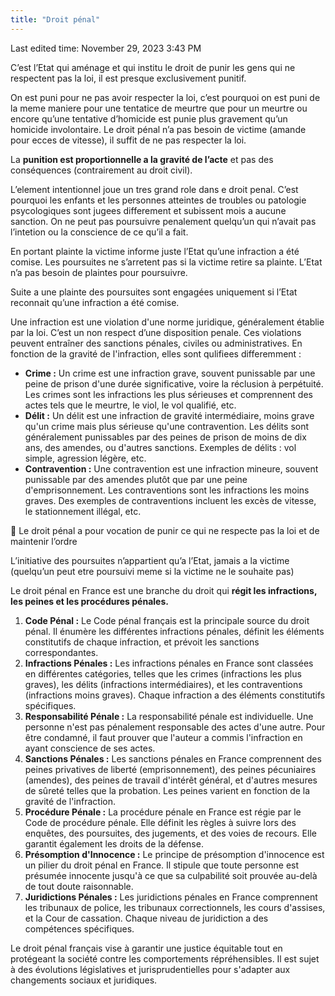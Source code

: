 ```yaml
---
title: "Droit pénal"
---
```

Last edited time: November 29, 2023 3:43 PM

C’est l’Etat qui aménage et qui institu le droit de punir les gens qui ne respectent pas la loi, il est presque exclusivement punitif.

On est puni pour ne pas avoir respecter la loi, c’est pourquoi on est puni de la meme maniere pour une tentatice de meurtre que pour un meurtre ou encore qu’une tentative d’homicide est punie plus gravement qu’un homicide involontaire. Le droit pénal n’a pas besoin de victime (amande pour ecces de vitesse), il suffit de ne pas respecter la loi.

La **punition est proportionnelle a la gravité de l’acte** et pas des conséquences (contrairement au droit civil).

L’element intentionnel joue un tres grand role dans e droit penal. C’est pourquoi les enfants et les personnes atteintes de troubles ou patologie psycologiques sont jugees differement et subissent mois a aucune sanction. On ne peut pas poursuivre penalement quelqu’un qui n’avait pas l’intetion ou la conscience de ce qu’il a fait.

En portant plainte la victime informe juste l’Etat qu’une infraction a été comise. Les poursuites ne s’arretent pas si la victime retire sa plainte. L’Etat n’a pas besoin de plaintes pour poursuivre. 

Suite a une plainte des poursuites sont engagées uniquement si l’Etat reconnait qu’une infraction a été comise.

Une infraction est une violation d'une norme juridique, généralement établie par la loi. C’est un non respect d’une disposition penale. Ces violations peuvent entraîner des sanctions pénales, civiles ou administratives. En fonction de la gravité de l'infraction, elles sont qulifiees differemment :

- **Crime :** Un crime est une infraction grave, souvent punissable par une peine de prison d'une durée significative, voire la réclusion à perpétuité. Les crimes sont les infractions les plus sérieuses et comprennent des actes tels que le meurtre, le viol, le vol qualifié, etc.
- **Délit :** Un délit est une infraction de gravité intermédiaire, moins grave qu'un crime mais plus sérieuse qu'une contravention. Les délits sont généralement punissables par des peines de prison de moins de dix ans, des amendes, ou d'autres sanctions. Exemples de délits : vol simple, agression légère, etc.
- **Contravention :** Une contravention est une infraction mineure, souvent punissable par des amendes plutôt que par une peine d'emprisonnement. Les contraventions sont les infractions les moins graves. Des exemples de contraventions incluent les excès de vitesse, le stationnement illégal, etc.

<aside>
📌 Le droit pénal a pour vocation de punir ce qui ne respecte pas la loi et de maintenir l’ordre

L’initiative des poursuites n’appartient qu’a l’Etat, jamais a la victime (quelqu’un peut etre poursuivi meme si la victime ne le souhaite pas)

</aside>

Le droit pénal en France est une branche du droit qui **régit les infractions, les peines et les procédures pénales.**

1. **Code Pénal :** Le Code pénal français est la principale source du droit pénal. Il énumère les différentes infractions pénales, définit les éléments constitutifs de chaque infraction, et prévoit les sanctions correspondantes.
2. **Infractions Pénales :** Les infractions pénales en France sont classées en différentes catégories, telles que les crimes (infractions les plus graves), les délits (infractions intermédiaires), et les contraventions (infractions moins graves). Chaque infraction a des éléments constitutifs spécifiques.
3. **Responsabilité Pénale :** La responsabilité pénale est individuelle. Une personne n'est pas pénalement responsable des actes d'une autre. Pour être condamné, il faut prouver que l'auteur a commis l'infraction en ayant conscience de ses actes.
4. **Sanctions Pénales :** Les sanctions pénales en France comprennent des peines privatives de liberté (emprisonnement), des peines pécuniaires (amendes), des peines de travail d'intérêt général, et d'autres mesures de sûreté telles que la probation. Les peines varient en fonction de la gravité de l'infraction.
5. **Procédure Pénale :** La procédure pénale en France est régie par le Code de procédure pénale. Elle définit les règles à suivre lors des enquêtes, des poursuites, des jugements, et des voies de recours. Elle garantit également les droits de la défense.
6. **Présomption d'Innocence :** Le principe de présomption d'innocence est un pilier du droit pénal en France. Il stipule que toute personne est présumée innocente jusqu'à ce que sa culpabilité soit prouvée au-delà de tout doute raisonnable.
7. **Juridictions Pénales :** Les juridictions pénales en France comprennent les tribunaux de police, les tribunaux correctionnels, les cours d'assises, et la Cour de cassation. Chaque niveau de juridiction a des compétences spécifiques.

Le droit pénal français vise à garantir une justice équitable tout en protégeant la société contre les comportements répréhensibles. Il est sujet à des évolutions législatives et jurisprudentielles pour s'adapter aux changements sociaux et juridiques.
